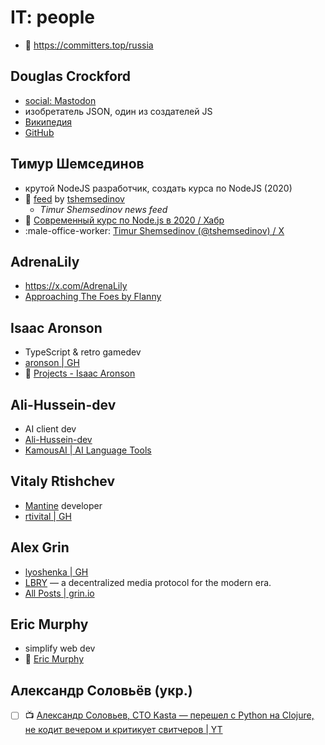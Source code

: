 # IT: people

- :scroll: https://committers.top/russia

## Douglas Crockford

- [social: Mastodon](https://layer8.space/@douglascrockford)
- изобретатель JSON, один из создателей JS
- [Википедия](https://ru.wikipedia.org/wiki/%D0%9A%D1%80%D0%BE%D0%BA%D1%84%D0%BE%D1%80%D0%B4,_%D0%94%D1%83%D0%B3%D0%BB%D0%B0%D1%81)
- [GitHub](https://github.com/douglascrockford?tab=repositories&q=&type=source&language=&sort=)

## Тимур Шемсединов

- крутой NodeJS разработчик, создать курса по NodeJS (2020)
- :newspaper: [feed](https://github.com/tshemsedinov/feed) by [tshemsedinov](https://github.com/tshemsedinov)
	- _Timur Shemsedinov news feed_
- :newspaper: [Современный курс по Node.js в 2020 / Хабр](https://habr.com/ru/articles/485294/)
- :male-office-worker: [Timur Shemsedinov (@tshemsedinov) / X](https://x.com/tshemsedinov)

## AdrenaLily

- https://x.com/AdrenaLily
- [Approaching The Foes by Flanny](https://soundcloud.com/flannyha)

## Isaac Aronson

- TypeScript & retro gamedev
- [aronson | GH](https://github.com/aronson)
- :door: [Projects - Isaac Aronson](https://pingas.org/projects)

## Ali-Hussein-dev

- AI client dev
- [Ali-Hussein-dev](https://github.com/Ali-Hussein-dev?tab=repositories)
- [KamousAI | AI Language Tools](https://kamous.noorai.io/)

## Vitaly Rtishchev

- [Mantine](https://mantine.dev)  developer
- [rtivital | GH](https://github.com/rtivital)

## Alex Grin

- [lyoshenka | GH](https://github.com/lyoshenka)
 - [LBRY](https://github.com/lbryio) — a decentralized media protocol for the modern era.
 - [All Posts | grin.io](https://grin.io/posts)

## Eric Murphy

 - simplify web dev
 - :door: [Eric Murphy](https://ericmurphy.xyz/)

## Александр Соловьёв (укр.)

- [ ] :tv: [Александр Соловьев, CTO Kasta — перешел c Python на Clojure, не кодит вечером и критикует свитчеров | YT](https://www.youtube.com/watch?v=ZNJAmgO4H7c)
